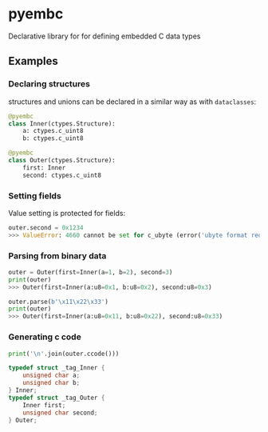 # pyembc

Declarative library for for defining embedded C data types

## Examples

### Declaring structures

structures and unions can be declared in a similar way as with `dataclasses`:

```python
@pyembc
class Inner(ctypes.Structure):
    a: ctypes.c_uint8
    b: ctypes.c_uint8

@pyembc
class Outer(ctypes.Structure):
    first: Inner
    second: ctypes.c_uint8
```

### Setting fields

Value setting is protected for fields:

```python
outer.second = 0x1234
>>> ValueError: 4660 cannot be set for c_ubyte (error('ubyte format requires 0 <= number <= 255'))!
```

### Parsing from binary data

```python
outer = Outer(first=Inner(a=1, b=2), second=3)
print(outer)
>>> Outer(first=Inner(a:u8=0x1, b:u8=0x2), second:u8=0x3)

outer.parse(b'\x11\x22\x33')
print(outer)
>>> Outer(first=Inner(a:u8=0x11, b:u8=0x22), second:u8=0x33)
```

### Generating c code

```python
print('\n'.join(outer.ccode()))
```

```c
typedef struct _tag_Inner {
    unsigned char a;
    unsigned char b;
} Inner;
typedef struct _tag_Outer {
    Inner first;
    unsigned char second;
} Outer;
```
